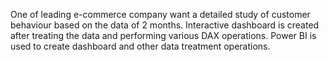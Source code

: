 One of leading e-commerce company want a detailed study of customer behaviour based on the data of 2 months. Interactive dashboard is created after treating the data and performing various DAX operations. Power BI is used to create dashboard and other data treatment operations. 
